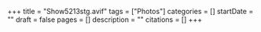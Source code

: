 +++
title = "Show5213stg.avif"
tags = ["Photos"]
categories = []
startDate = ""
draft = false
pages = []
description = ""
citations = []
+++
